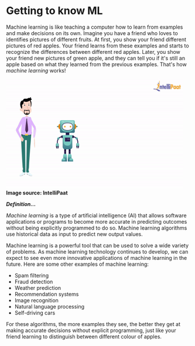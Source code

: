# Getting to know ML
Machine learning is like teaching a computer how to learn from examples and make decisions on its own. Imagine you have a friend who loves to identifies pictures of different fruits. At first, you show your friend different pictures of red apples. Your friend learns from these examples and starts to recognize the differences between different red apples. Later, you show your friend new pictures of green apple, and they can tell you if it's still an apple based on what they learned from the previous examples. That's how _machine learning_ works!

<img src="./ml/classification.gif" width="96%" height="300px">
<strong>Image source: IntelliPaat</strong>

<aside>

**_Definition..._**

_Machine learning_ is a type of artificial intelligence (AI) that allows software applications or programs to become more accurate in predicting outcomes without being explicitly programmed to do so. Machine learning algorithms use historical data as input to predict new output values.
</aside>

Machine learning is a powerful tool that can be used to solve a wide variety of problems. As machine learning technology continues to develop, we can expect to see even more innovative applications of machine learning in the future. Here are some other examples of machine learning:

- Spam filtering
- Fraud detection
- Weather prediction
- Recommendation systems
- Image recognition
- Natural language processing
- Self-driving cars

For these algorithms, the more examples they see, the better they get at making accurate decisions without explicit programming, just like your friend learning to distinguish between different colour of apples.
